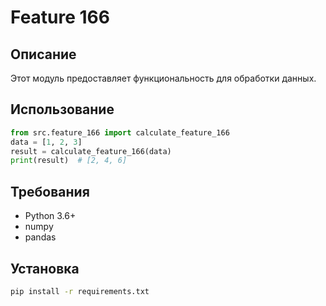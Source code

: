 # Feature 166
## Описание
Этот модуль предоставляет функциональность для обработки данных.
## Использование
```python
from src.feature_166 import calculate_feature_166
data = [1, 2, 3]
result = calculate_feature_166(data)
print(result)  # [2, 4, 6]
```
## Требования
- Python 3.6+
- numpy
- pandas
## Установка
```bash
pip install -r requirements.txt
```